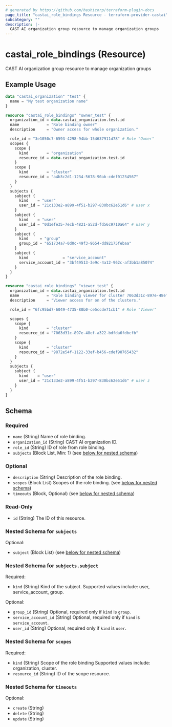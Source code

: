 ```yaml
---
# generated by https://github.com/hashicorp/terraform-plugin-docs
page_title: "castai_role_bindings Resource - terraform-provider-castai"
subcategory: ""
description: |-
  CAST AI organization group resource to manage organization groups
---
```


# castai_role_bindings (Resource)

CAST AI organization group resource to manage organization groups

## Example Usage

```terraform
data "castai_organization" "test" {
  name = "My test organization name"
}

resource "castai_role_bindings" "owner_test" {
  organization_id = data.castai_organization.test.id
  name            = "Role binding owner"
  description     = "Owner access for whole organization."

  role_id = "3e1050c7-6593-4298-94bb-154637911d78" # Role "Owner"
  scopes {
    scope {
      kind        = "organization"
      resource_id = data.castai_organization.test.id
    }
    scope {
      kind        = "cluster"
      resource_id = "a4b3c2d1-1234-5678-90ab-cdef01234567"
    }
  }
  subjects {
    subject {
      kind    = "user"
      user_id = "21c133e2-a899-4f51-b297-830bc62e51d6" # user x
    }
    subject {
      kind    = "user"
      user_id = "0d1efe35-7ecb-4821-a52d-fd56c9710a64" # user y
    }
    subject {
      kind     = "group"
      group_id = "651734a7-0d0c-49f3-9654-dd92175febaa"
    }
    subject {
      kind               = "service_account"
      service_account_id = "3bf49513-3e9c-4a12-962c-af3bb1a85074"
    }
  }
}

resource "castai_role_bindings" "viewer_test" {
  organization_id = data.castai_organization.test.id
  name            = "Role binding viewer for cluster 7063d31c-897e-48ef-a322-bdfda6fdbcfb"
  description     = "Viewer access for on of the clusters."

  role_id = "6fc95bd7-6049-4735-80b0-ce5ccde71cb1" # Role "Viewer"

  scopes {
    scope {
      kind        = "cluster"
      resource_id = "7063d31c-897e-48ef-a322-bdfda6fdbcfb"
    }
    scope {
      kind        = "cluster"
      resource_id = "9872e54f-1122-33ef-b456-cdef98765432"
    }
  }
  subjects {
    subject {
      kind    = "user"
      user_id = "21c133e2-a899-4f51-b297-830bc62e51d6" # user z
    }
  }
}
```

<!-- schema generated by tfplugindocs -->
## Schema

### Required

- `name` (String) Name of role binding.
- `organization_id` (String) CAST AI organization ID.
- `role_id` (String) ID of role from role binding.
- `subjects` (Block List, Min: 1) (see [below for nested schema](#nestedblock--subjects))

### Optional

- `description` (String) Description of the role binding.
- `scopes` (Block List) Scopes of the role binding. (see [below for nested schema](#nestedblock--scopes))
- `timeouts` (Block, Optional) (see [below for nested schema](#nestedblock--timeouts))

### Read-Only

- `id` (String) The ID of this resource.

<a id="nestedblock--subjects"></a>
### Nested Schema for `subjects`

Optional:

- `subject` (Block List) (see [below for nested schema](#nestedblock--subjects--subject))

<a id="nestedblock--subjects--subject"></a>
### Nested Schema for `subjects.subject`

Required:

- `kind` (String) Kind of the subject. Supported values include: user, service_account, group.

Optional:

- `group_id` (String) Optional, required only if `kind` is `group`.
- `service_account_id` (String) Optional, required only if `kind` is `service_account`.
- `user_id` (String) Optional, required only if `kind` is `user`.



<a id="nestedblock--scopes"></a>
### Nested Schema for `scopes`

Required:

- `kind` (String) Scope of the role binding Supported values include: organization, cluster.
- `resource_id` (String) ID of the scope resource.


<a id="nestedblock--timeouts"></a>
### Nested Schema for `timeouts`

Optional:

- `create` (String)
- `delete` (String)
- `update` (String)



